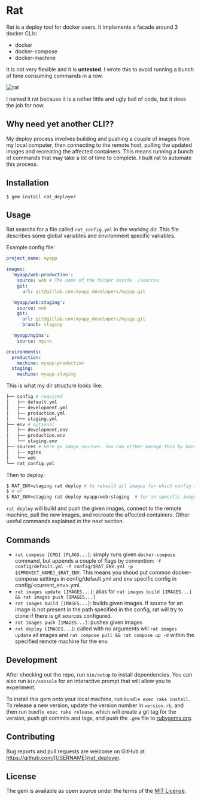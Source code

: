 # Rat

Rat is a deploy tool for docker users. It implements a facade around 3 docker CLIs:
  - docker
  - docker-compose
  - docker-machine
  
It is not very flexible and it is **untested**. I wrote this to avoid running a bunch of time consuming commands in a row.

![rat](http://mauveart.esy.es/img/rats/1_big.jpg)

I named it rat because it is a rather little and ugly ball of code, but it does the job for now.

## Why need yet another CLI??
My deploy process involves building and pushing a couple of images from my local computer, then connecting to the remote host, pulling the updated images and recreating the affected containers. This means running a bunch of commands that may take a lot of time to complete. I built rat to automate this process. 

## Installation

    $ gem install rat_deployer

## Usage
Rat searchs for a file called `rat_config.yml` in the working dir. This file describes some global variables and environment specific variables.

Example config file:

~~~yaml
project_name: myapp

images:
  'myapp/web:production':
    source: web # The name of the folder inside ./sources
    git:
      url: git@gitlab.com:myapp_developers/myapp.git

  'myapp/web:staging':
    source: web
    git:
      url: git@gitlab.com:myapp_developers/myapp.git
      branch: staging

  'myapp/nginx':
    source: nginx

environments:
  production:
    machine: myapp-production
  staging:
    machine: myapp-staging

~~~

This is what my dir structure looks like:

~~~bash
├── config # required
│   ├── default.yml
│   ├── development.yml
│   ├── production.yml
│   └── staging.yml
├── env # optional
│   ├── development.env
│   ├── production.env
│   └── staging.env
├── sources # Here go image sources. You can either manage this by hand or use rat to specify git sources
│   ├── nginx
│   └── web
└── rat_config.yml
~~~

Then to deploy:

~~~bash
$ RAT_ENV=staging rat deploy # to rebuild all images for which config is found in rat_config.yml
$ # or
$ RAT_ENV=staging rat deploy myapp/web:staging  # for an specific image
~~~

`rat deploy` will build and push the given images, connect to the remote machine, pull the new images, and recreate the affected containers. Other useful commands explained in the next section.

## Commands
  - `rat compose [CMD] [FLAGS...]`: simply runs given `docker-compose` command, but appends a couple of flags by convention: `-f config/default.yml -f config/$RAT_ENV.yml -p ${PROYECT_NAME}_$RAT_ENV`. This means you shoud put common docker-compose settings in config/default.yml and env specific config in config/<current_env>.yml.
  - `rat images update [IMAGES...]`: alias for `rat images build [IMAGES...] && rat images push [IMAGES...]`
  - `rat images build [IMAGES...]`: builds given images. If source for an image is not present in the path specified in the config, rat will try to clone if there is git sources configured.
  - `rat images push [IMAGES...]`: pushes given images
  - `rat deploy [IMAGES...]`: called with no arguments will `rat images update` all images and `rat compose pull && rat compose up -d` within the specified remote machine for the env. 

## Development

After checking out the repo, run `bin/setup` to install dependencies. You can also run `bin/console` for an interactive prompt that will allow you to experiment.

To install this gem onto your local machine, run `bundle exec rake install`. To release a new version, update the version number in `version.rb`, and then run `bundle exec rake release`, which will create a git tag for the version, push git commits and tags, and push the `.gem` file to [rubygems.org](https://rubygems.org).

## Contributing

Bug reports and pull requests are welcome on GitHub at https://github.com/[USERNAME]/rat_deployer.


## License

The gem is available as open source under the terms of the [MIT License](http://opensource.org/licenses/MIT).
